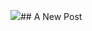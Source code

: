 ![]({{site.baseurl}}/https://4.bp.blogspot.com/-LiUj2vVuemY/WsZntzNCXuI/AAAAAAAAA2Q/4cZ-JZ5VfuUR5ZF8Hmop1NUM5-BvqBlvQCLcBGAs/s1600/18%2Bunicornio%2Bbloooggg%2B.jpg)## A New Post
